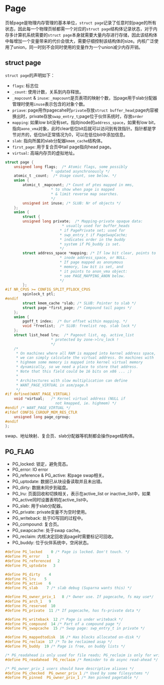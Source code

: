 # Page

页帧page是物理内存管理的基本单位，`struct page`记录了任意时刻page的所有状态，因此每一个物理页帧都需一个对应的`struct page`结构体记录状态，对于内存多计算机系统需要的`struct page`本身就需要大量内存进行存储，因此该结构体中每增加一个变量带来的代价会很大，需要仔细控制该结构体的size。内核广泛使用了union，同一时刻不会同时使用的变量作为一个union减少内存开销。

## struct page

`struct page`的声明如下：

- `flags`: 标志位
- `_count`: 使用计数，关系到内存释放。
- `_mapcount` & `inuse`: `_mapcount`是页表项的映射个数，当page用于slab分配器管理时使用`inuse`表示包含的对象个数。
- `priave`: page用作pagecahe时`private`存放`struct buffer_head`;page内容被换出时，private存放`swap_entry_t`;page位于伙伴系统时，存放`order`
- `mapping`: 如果low bit没有set，指向inode的`address_space`，如果有low bit，指向`aono_vma`对象，此时clear低位bit后就可以访问到有效指针。指针都是字节对齐的，低位bit正常情况为0，可以在低位bit中添加信息。
- `slab`: 指向所属的slab分配器`kmem_cache`结构体。
- `first_page`: 用于复合页中tail page指向head page。
- `virtual`: 高端内存页的虚拟地址。

```c
struct page {
    unsigned long flags;  /* Atomic flags, some possibly
                     * updated asynchronously */
    atomic_t _count;  /* Usage count, see below. */
    union {
        atomic_t _mapcount; /* Count of ptes mapped in mms,
                     * to show when page is mapped
                     * & limit reverse map searches.
                     */
        unsigned int inuse; /* SLUB: Nr of objects */
    };
    union {
        struct {
        unsigned long private;  /* Mapping-private opaque data:
                          * usually used for buffer_heads
                         * if PagePrivate set; used for
                         * swp_entry_t if PageSwapCache;
                         * indicates order in the buddy
                         * system if PG_buddy is set.
                         */
        struct address_space *mapping; /* If low bit clear, points to
                         * inode address_space, or NULL.
                         * If page mapped as anonymous
                         * memory, low bit is set, and
                         * it points to anon_vma object:
                         * see PAGE_MAPPING_ANON below.
                         */
        };
#if NR_CPUS >= CONFIG_SPLIT_PTLOCK_CPUS
        spinlock_t ptl;
#endif
        struct kmem_cache *slab; /* SLUB: Pointer to slab */
        struct page *first_page; /* Compound tail pages */
    };
    union {
        pgoff_t index;  /* Our offset within mapping. */
        void *freelist;  /* SLUB: freelist req. slab lock */
    };
    struct list_head lru;  /* Pageout list, eg. active_list
                     * protected by zone->lru_lock !
                     */
    /*
     * On machines where all RAM is mapped into kernel address space,
     * we can simply calculate the virtual address. On machines with
     * highmem some memory is mapped into kernel virtual memory
     * dynamically, so we need a place to store that address.
     * Note that this field could be 16 bits on x86 ... ;)
     *
     * Architectures with slow multiplication can define
     * WANT_PAGE_VIRTUAL in asm/page.h
     */
#if defined(WANT_PAGE_VIRTUAL)
    void *virtual;   /* Kernel virtual address (NULL if
                       not kmapped, ie. highmem) */
#endif /* WANT_PAGE_VIRTUAL */
#ifdef CONFIG_CGROUP_MEM_RES_CTLR
    unsigned long page_cgroup;
#endif
};
```

swap、地址映射、复合页、slab分配器等机制都会操作page结构体。

## PG_FLAG

- PG_locked: 锁定，避免竞态。
- PG_error: IO error
- PG_reference & PG_active: 和page swap相关。
- PG_uptodate: 数据已从块设备读取并且未出错。
- PG_dirty: 数据未同步到磁盘。
- PG_lru: 页面回收和切换相关，表示在active_list or inactive_list中，如果PG_active同时设置表明在active_list中。
- PG_slab: 用于slab分配器。
- PG_private: private变量不为空时使用。
- PG_writeback: 处于IO写回的过程中。
- PG_compound: 复合页。
- PG_swapcache: 处于swap cache。
- PG_reclaim: 内核决定回收该page时需要标记可回收。
- PG_buddy: 位于伙伴系统中，空闲状态。

```c
#define PG_locked    0 /* Page is locked. Don't touch. */
#define PG_error   1
#define PG_referenced   2
#define PG_uptodate   3

#define PG_dirty    4
#define PG_lru    5
#define PG_active   6
#define PG_slab    7 /* slab debug (Suparna wants this) */

#define PG_owner_priv_1   8 /* Owner use. If pagecache, fs may use*/
#define PG_arch_1   9
#define PG_reserved  10
#define PG_private  11 /* If pagecache, has fs-private data */

#define PG_writeback  12 /* Page is under writeback */
#define PG_compound  14 /* Part of a compound page */
#define PG_swapcache  15 /* Swap page: swp_entry_t in private */

#define PG_mappedtodisk  16 /* Has blocks allocated on-disk */
#define PG_reclaim  17 /* To be reclaimed asap */
#define PG_buddy  19 /* Page is free, on buddy lists */

/* PG_readahead is only used for file reads; PG_reclaim is only for writes */
#define PG_readahead  PG_reclaim /* Reminder to do async read-ahead */

/* PG_owner_priv_1 users should have descriptive aliases */
#define PG_checked  PG_owner_priv_1 /* Used by some filesystems */
#define PG_pinned  PG_owner_priv_1 /* Xen pinned pagetable */

```

